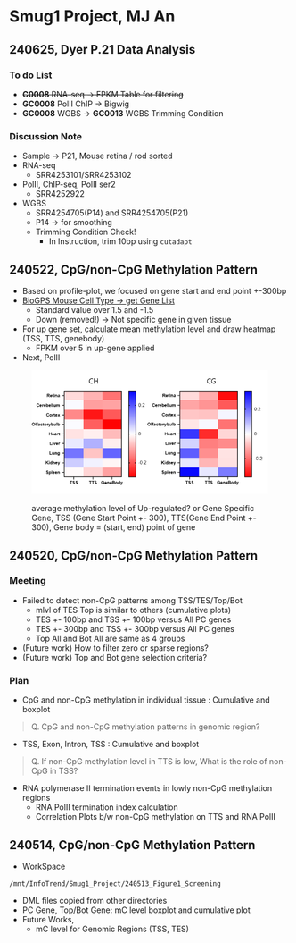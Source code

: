 # Smug1 Project, MJ An

## 240625, Dyer P.21 Data Analysis

### To do List

* ~~**C0008** RNA-seq -> FPKM Table for filtering~~
* **GC0008** PolII ChIP -> Bigwig
* **GC0008** WGBS -> **GC0013** WGBS Trimming Condition

### Discussion Note

* Sample -> P21, Mouse retina / rod sorted
* RNA-seq
  * SRR4253101/SRR4253102
* PolII, ChIP-seq, PolII ser2
  * SRR4252922
* WGBS
  * SRR4254705(P14) and SRR4254705(P21)
  * P14 -> for smoothing
  * Trimming Condition Check!
    * In Instruction, trim 10bp using `cutadapt`

## 240522, CpG/non-CpG Methylation Pattern

* Based on profile-plot, we focused on gene start and end point +-300bp
* [BioGPS Mouse Cell Type -> get Gene List](https://maayanlab.cloud/Harmonizome/dataset/BioGPS+Mouse+Cell+Type+and+Tissue+Gene+Expression+Profiles)
  * Standard value over 1.5 and -1.5
  * Down (removed!) -> Not specific gene in given tissue
* For up gene set, calculate mean methylation level and draw heatmap (TSS, TTS, genebody)
  * FPKM over 5 in up-gene applied
* Next, PolII

<figure><img src="../.gitbook/assets/스크린샷 2024-05-22 191555.png" alt=""><figcaption><p>average methylation level of Up-regulated? or Gene Specific Gene, TSS (Gene Start Point +- 300), TTS(Gene End Point +- 300), Gene body = (start, end) point of gene</p></figcaption></figure>

## 240520, CpG/non-CpG Methylation Pattern

### Meeting

* Failed to detect non-CpG patterns among TSS/TES/Top/Bot
  * mlvl of TES Top is similar to others (cumulative plots)
  * TES +- 100bp and TSS +- 100bp versus All PC genes
  * TES +- 300bp and TSS +- 300bp versus All PC genes
  * Top All and Bot All are same as 4 groups
* (Future work) How to filter zero or sparse regions?
* (Future work) Top and Bot gene selection criteria?

### Plan

* CpG and non-CpG methylation in individual tissue : Cumulative and boxplot

> Q. CpG and non-CpG methylation patterns in genomic region?

* TSS, Exon, Intron, TSS : Cumulative and boxplot

> Q. If non-CpG methylation level in TTS is low, What is the role of non-CpG in TSS?

* RNA polymerase II termination events in lowly non-CpG methylation regions
  * RNA PolII termination index calculation
  * Correlation Plots b/w non-CpG methylation on TTS and RNA PolII

## 240514, CpG/non-CpG Methylation Pattern

* WorkSpace

```
/mnt/InfoTrend/Smug1_Project/240513_Figure1_Screening
```

* DML files copied from other directories
* PC Gene, Top/Bot Gene: mC level boxplot and cumulative plot
* Future Works,
  * mC level for Genomic Regions (TSS, TES)
